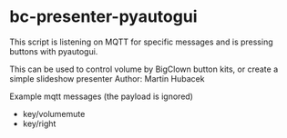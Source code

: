 # bc-presenter-pyautogui
This script is listening on MQTT for specific messages and is pressing buttons with pyautogui.

This can be used to control volume by BigClown button kits, or create a simple slideshow presenter
Author: Martin Hubacek

Example mqtt messages (the payload is ignored)
  - key/volumemute
  - key/right

